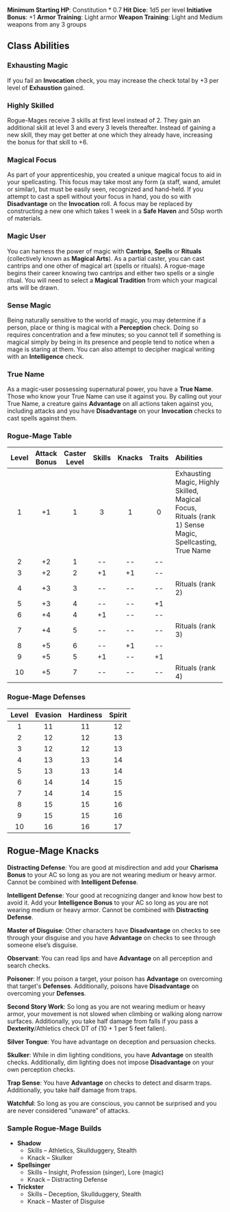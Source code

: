 **Minimum Starting HP**: Constitution * 0.7
**Hit Dice**: 1d5 per level
**Initiative Bonus**: +1
**Armor Training**: Light armor
**Weapon Training**: Light and Medium weapons from any 3 groups

## Class Abilities

### Exhausting Magic
If you fail an **Invocation** check, you may increase the check total by +3 per level of **Exhaustion** gained.

### Highly Skilled
Rogue-Mages receive 3 skills at first level instead of 2.  They gain an additional skill at level 3 and every 3 levels thereafter.  Instead of gaining a new skill, they may get better at one which they already have, increasing the bonus for that skill to +6.

### Magical Focus
As part of your apprenticeship, you created a unique magical focus to aid in your spellcasting.  This focus may take most any form (a staff, wand, amulet or similar), but must be easily seen, recognized and hand-held.  If you attempt to cast a spell without your focus in hand, you do so with **Disadvantage** on the **Invocation** roll.  A focus may be replaced by constructing a new one which takes 1 week in a **Safe Haven** and 50sp worth of materials.

### Magic User
You can harness the power of magic with **Cantrips**, **Spells** or **Rituals** (collectively known as **Magical Arts**).  As a partial caster, you can cast cantrips and one other of magical art (spells or rituals).  A rogue-mage begins their career knowing two cantrips and either two spells or a single ritual.  You will need to select a **Magical Tradition** from which your magical arts will be drawn.

### Sense Magic
Being naturally sensitive to the world of magic, you may determine if a person, place or thing is magical with a **Perception** check.  Doing so requires concentration and a few minutes; so you cannot tell if something is magical simply by being in its presence and people tend to notice when a mage is staring at them.  You can also attempt to decipher magical writing with an **Intelligence** check.

### True Name
As a magic-user possessing supernatural power, you have a **True Name**.  Those who know your True Name can use it against you.  By calling out your True Name, a creature gains **Advantage** on all actions taken against you, including attacks and you have **Disadvantage** on your **Invocation** checks to cast spells against them.

### Rogue-Mage Table
| Level | Attack<br/>Bonus | Caster<br/>Level | Skills | Knacks | Traits | Abilities |
|:---:|:---:|:---:|:---:|:---:|:---:|:---|
|  1 | +1 | 1 |  3 |  1 |  0 | Exhausting Magic, Highly Skilled, Magical Focus, Rituals (rank 1) Sense Magic, Spellcasting, True Name |
|  2 | +2 | 1 | -- | -- | -- |  |
|  3 | +2 | 2 | +1 | +1 | -- |  |
|  4 | +3 | 3 | -- | -- | -- | Rituals (rank 2) |
|  5 | +3 | 4 | -- | -- | +1 |  |
|  6 | +4 | 4 | +1 | -- | -- |  |
|  7 | +4 | 5 | -- | -- | -- | Rituals (rank 3) |
|  8 | +5 | 6 | -- | +1 | -- |  |
|  9 | +5 | 5 | +1 | -- | +1 |  |
| 10 | +5 | 7 | -- | -- | -- | Rituals (rank 4) |

### Rogue-Mage Defenses
| Level | Evasion | Hardiness | Spirit |
|:-----:|:-------:|:---------:|:------:|
|   1   |    11   |     11    |   12   |
|   2   |    12   |     12    |   13   |
|   3   |    12   |     12    |   13   |
|   4   |    13   |     13    |   14   |
|   5   |    13   |     13    |   14   |
|   6   |    14   |     14    |   15   |
|   7   |    14   |     14    |   15   |
|   8   |    15   |     15    |   16   |
|   9   |    15   |     15    |   16   |
|  10   |    16   |     16    |   17   |

## Rogue-Mage Knacks

**Distracting Defense**: You are good at misdirection and add your **Charisma Bonus** to your AC so long as you are not wearing medium or heavy armor.  Cannot be combined with **Intelligent Defense**.

**Intelligent Defense**: Your good at recognizing danger and know how best to avoid it. Add your **Intelligence Bonus** to your AC so long as you are not wearing medium or heavy armor.  Cannot be combined with **Distracting Defense**.

**Master of Disguise**: Other characters have **Disadvantage** on checks to see through your disguise and you have **Advantage** on checks to see through someone else’s disguise.

**Observant**: You can read lips and have **Advantage** on all perception and search checks.

**Poisoner**: If you poison a target, your poison has **Advantage** on overcoming that target's **Defenses**.  Additionally, poisons have **Disadvantage** on overcoming your **Defenses**.

**Second Story Work**: So long as you are not wearing medium or heavy armor, your movement is not slowed when climbing or walking along narrow surfaces.  Additionally, you take half damage from falls if you pass a **Dexterity**/Athletics check DT of (10 + 1 per 5 feet fallen).

**Silver Tongue**: You have advantage on deception and persuasion checks.

**Skulker**: While in dim lighting conditions, you have **Advantage** on stealth checks.   Additionally, dim lighting does not impose **Disadvantage** on your own perception checks.

**Trap Sense**: You have **Advantage** on checks to detect and disarm traps.  Additionally, you take half damage from traps.

**Watchful**: So long as you are conscious, you cannot be surprised and you are never considered “unaware” of attacks.

### Sample Rogue-Mage Builds
- **Shadow** 
	- Skills – Athletics, Skullduggery, Stealth
	- Knack – Skulker
- **Spellsinger** 
	- Skills – Insight, Profession (singer), Lore (magic)
	- Knack – Distracting Defense
- **Trickster** 
	- Skills – Deception, Skullduggery, Stealth
	- Knack – Master of Disguise

